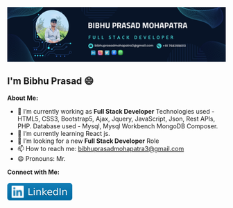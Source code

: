 <a href="https://in.linkedin.com/in/bibhu-prasad-mohapatra-638b88223">
  <img src="buttons/bibhu_prasad.png" alt="Profile Image" />
</a>


<h2 class="text-center"> I'm Bibhu Prasad 😄 </h2>

**About Me:**
- 🔭 I’m currently working as **Full Stack Developer**
  Technologies used - HTML5, CSS3, Bootstrap5, Ajax, Jquery, JavaScript, Json, Rest APIs, PHP.
  Database used - Mysql, Mysql Workbench MongoDB Composer.
- 🌱 I’m currently learning
  React js.
- 🤔 I’m looking for a new **Full Stack Developer** Role
- 📫 How to reach me: bibhuprasadmohapatra3@gmail.com
- 😄 Pronouns: Mr.

<b>**Connect with Me:**</b>
<br/>
<br/>
<a href="https://in.linkedin.com/in/bibhu-prasad-mohapatra-638b88223">
  <img src="buttons/linkedin.svg" alt="Linkedin Image" />
</a>